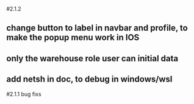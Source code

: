 #2.1.2
## change button to label in navbar and profile, to make the popup menu work in IOS
## only the warehouse role user can initial data
## add netsh in doc, to debug in windows/wsl
#2.1.1
bug fixs